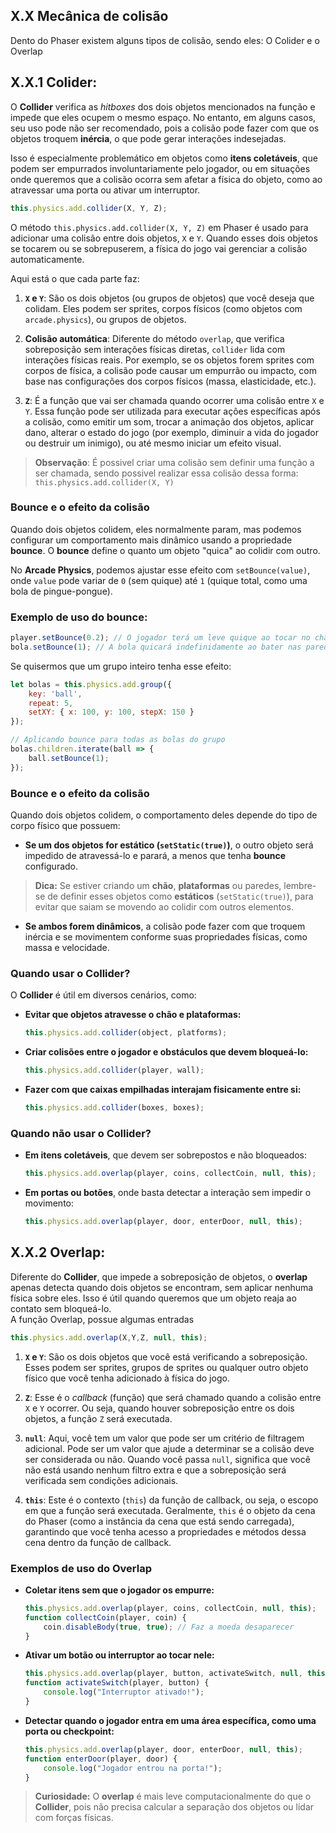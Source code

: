 
## X.X Mecânica de colisão
    
Dento do Phaser existem alguns tipos de colisão, sendo eles: O Colider e o Overlap
    
## X.X.1 **Colider**:

O **Collider** verifica as *hitboxes* dos dois objetos mencionados na função e impede que eles ocupem o mesmo espaço. No entanto, em alguns casos, seu uso pode não ser recomendado, pois a colisão pode fazer com que os objetos troquem **inércia**, o que pode gerar interações indesejadas.  

Isso é especialmente problemático em objetos como **itens coletáveis**, que podem ser empurrados involuntariamente pelo jogador, ou em situações onde queremos que a colisão ocorra sem afetar a física do objeto, como ao atravessar uma porta ou ativar um interruptor.  

```js
this.physics.add.collider(X, Y, Z);
```

O método `this.physics.add.collider(X, Y, Z)` em Phaser é usado para adicionar uma colisão entre dois objetos, `X` e `Y`. Quando esses dois objetos se tocarem ou se sobrepuserem, a física do jogo vai gerenciar a colisão automaticamente.

Aqui está o que cada parte faz:

1. **`X` e `Y`**: São os dois objetos (ou grupos de objetos) que você deseja que colidam. Eles podem ser sprites, corpos físicos (como objetos com `arcade.physics`), ou grupos de objetos.

2. **Colisão automática**: Diferente do método `overlap`, que verifica sobreposição sem interações físicas diretas, `collider` lida com interações físicas reais. Por exemplo, se os objetos forem sprites com corpos de física, a colisão pode causar um empurrão ou impacto, com base nas configurações dos corpos físicos (massa, elasticidade, etc.).

3. **`Z`**: É a função que vai ser chamada quando ocorrer uma colisão entre `X` e `Y`. Essa função pode ser utilizada para executar ações específicas após a colisão, como emitir um som, trocar a animação dos objetos, aplicar dano, alterar o estado do jogo (por exemplo, diminuir a vida do jogador ou destruir um inimigo), ou até mesmo iniciar um efeito visual.

> **Observação**: É possivel criar uma colisão sem definir uma função a ser chamada, sendo possivel realizar essa colisão dessa forma:
`this.physics.add.collider(X, Y)`

### **Bounce e o efeito da colisão**
Quando dois objetos colidem, eles normalmente param, mas podemos configurar um comportamento mais dinâmico usando a propriedade **bounce**. O **bounce** define o quanto um objeto "quica" ao colidir com outro.  

No **Arcade Physics**, podemos ajustar esse efeito com `setBounce(value)`, onde `value` pode variar de `0` (sem quique) até `1` (quique total, como uma bola de pingue-pongue).  

### Exemplo de uso do **bounce**:
```js
player.setBounce(0.2); // O jogador terá um leve quique ao tocar no chão
bola.setBounce(1); // A bola quicará indefinidamente ao bater nas paredes
```

Se quisermos que um grupo inteiro tenha esse efeito:
```js
let bolas = this.physics.add.group({
    key: 'ball',
    repeat: 5,
    setXY: { x: 100, y: 100, stepX: 150 }
});

// Aplicando bounce para todas as bolas do grupo
bolas.children.iterate(ball => {
    ball.setBounce(1);
});
```

### **Bounce e o efeito da colisão**  
Quando dois objetos colidem, o comportamento deles depende do tipo de corpo físico que possuem:  
- **Se um dos objetos for estático (`setStatic(true)`)**, o outro objeto será impedido de atravessá-lo e parará, a menos que tenha **bounce** configurado.  

> **Dica:** Se estiver criando um **chão**, **plataformas** ou paredes, lembre-se de definir esses objetos como **estáticos** (`setStatic(true)`), para evitar que saiam se movendo ao colidir com outros elementos.  

- **Se ambos forem dinâmicos**, a colisão pode fazer com que troquem inércia e se movimentem conforme suas propriedades físicas, como massa e velocidade.  

### **Quando usar o Collider?**
O **Collider** é útil em diversos cenários, como:
- **Evitar que objetos atravesse o chão e plataformas:**  
  ```js
  this.physics.add.collider(object, platforms);
  ```
- **Criar colisões entre o jogador e obstáculos que devem bloqueá-lo:**  
  ```js
  this.physics.add.collider(player, wall);
  ```
- **Fazer com que caixas empilhadas interajam fisicamente entre si:**  
  ```js
  this.physics.add.collider(boxes, boxes);
  ```

### **Quando não usar o Collider?**
- **Em itens coletáveis**, que devem ser sobrepostos e não bloqueados:  
  ```js
  this.physics.add.overlap(player, coins, collectCoin, null, this);
  ```
- **Em portas ou botões**, onde basta detectar a interação sem impedir o movimento:  
  ```js
  this.physics.add.overlap(player, door, enterDoor, null, this);
  ```

## X.X.2 **Overlap:**
Diferente do **Collider**, que impede a sobreposição de objetos, o **overlap** apenas detecta quando dois objetos se encontram, sem aplicar nenhuma física sobre eles. Isso é útil quando queremos que um objeto reaja ao contato sem bloqueá-lo.  
A função Overlap, possue algumas entradas

```js
this.physics.add.overlap(X,Y,Z, null, this);
```
1. **`X` e `Y`**: São os dois objetos que você está verificando a sobreposição. Esses podem ser sprites, grupos de sprites ou qualquer outro objeto físico que você tenha adicionado à física do jogo.

2. **`Z`**: Esse é o *callback* (função) que será chamado quando a colisão entre `X` e `Y` ocorrer. Ou seja, quando houver sobreposição entre os dois objetos, a função `Z` será executada.

3. **`null`**: Aqui, você tem um valor que pode ser um critério de filtragem adicional. Pode ser um valor que ajude a determinar se a colisão deve ser considerada ou não. Quando você passa `null`, significa que você não está usando nenhum filtro extra e que a sobreposição será verificada sem condições adicionais.

4. **`this`**: Este é o contexto (`this`) da função de callback, ou seja, o escopo em que a função será executada. Geralmente, `this` é o objeto da cena do Phaser (como a instância da cena que está sendo carregada), garantindo que você tenha acesso a propriedades e métodos dessa cena dentro da função de callback.

### **Exemplos de uso do Overlap**
- **Coletar itens sem que o jogador os empurre:**  
  ```js
  this.physics.add.overlap(player, coins, collectCoin, null, this);
  function collectCoin(player, coin) {
      coin.disableBody(true, true); // Faz a moeda desaparecer
  }
  ```
- **Ativar um botão ou interruptor ao tocar nele:**  
  ```js
  this.physics.add.overlap(player, button, activateSwitch, null, this);
  function activateSwitch(player, button) {
      console.log("Interruptor ativado!");
  }
  ```
- **Detectar quando o jogador entra em uma área específica, como uma porta ou checkpoint:**  
  ```js
  this.physics.add.overlap(player, door, enterDoor, null, this);
  function enterDoor(player, door) {
      console.log("Jogador entrou na porta!");
  }
  ```

> **Curiosidade:** O **overlap** é mais leve computacionalmente do que o **Collider**, pois não precisa calcular a separação dos objetos ou lidar com forças físicas.  

